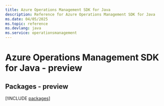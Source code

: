 ```yaml
---
title: Azure Operations Management SDK for Java
description: Reference for Azure Operations Management SDK for Java
ms.date: 04/05/2025
ms.topic: reference
ms.devlang: java
ms.service: operationsmanagement
---
```

# Azure Operations Management SDK for Java - preview
## Packages - preview
[!INCLUDE [packages](operations-management-index.md)]